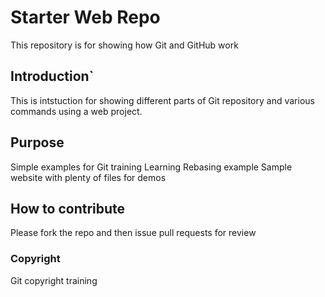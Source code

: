 # Starter Web Repo
This repository is for showing how Git and GitHub work

## Introduction`

This is intstuction for showing different parts of Git repository and various commands using a web project.
## Purpose
Simple examples for Git training
Learning Rebasing example 
Sample website with plenty of files for demos
## How to contribute

Please fork the repo and then issue pull requests for review

### Copyright

Git copyright training
